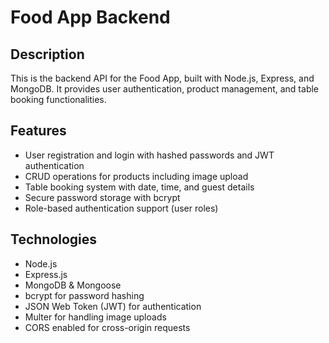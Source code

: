 # Food App Backend

## Description
This is the backend API for the Food App, built with Node.js, Express, and MongoDB. It provides user authentication, product management, and table booking functionalities.

## Features
- User registration and login with hashed passwords and JWT authentication
- CRUD operations for products including image upload
- Table booking system with date, time, and guest details
- Secure password storage with bcrypt
- Role-based authentication support (user roles)

## Technologies
- Node.js
- Express.js
- MongoDB & Mongoose
- bcrypt for password hashing
- JSON Web Token (JWT) for authentication
- Multer for handling image uploads
- CORS enabled for cross-origin requests
